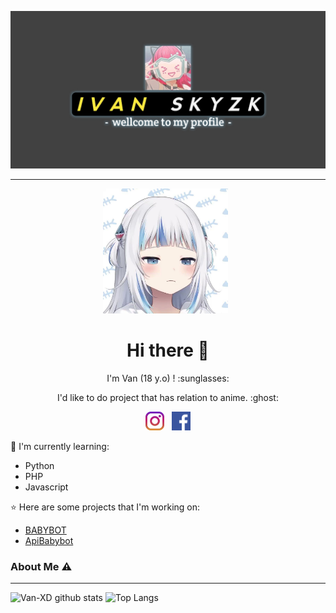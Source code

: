 [![LOLI PROTECTOR](https://github.com/van-xd/VanXD/blob/main/Background.jpg)](https://github.com/TobyG74m)

___

<p align='center'><a href="https://instagram.com/n.ivan27"><img height="200" src="https://github.com/van-xd/VanXD/blob/main/profile.jpg?raw=true"></a>&nbsp;&nbsp;</p>

<h1  align='center'> Hi there 👋 </h1>

<p align='center'>  I'm Van (18 y.o) ! :sunglasses: </p>

<p align='center'> I'd like to do project that has relation to anime. :ghost: </p>

<p align='center'>
   <a href="https://instagram.com/n.ivan27"><img height="30" src="https://github.com/van-xd/VanXD/blob/main/instagram.jpg?raw=true"></a>&nbsp;&nbsp;
   <a href="https://www.facebook.com/VNZ027"><img height="30" src="https://github.com/van-xd/VanXD/blob/main/facebook.png?raw=true"></a>
</P>

:page_with_curl: I'm currently learning:
- Python
- PHP
- Javascript

:star: Here are some projects that I'm working on:
- [BABYBOT](https://wa.me/13026486660)
- [ApiBabybot](https://github.com/van-xd/api-babybot)

### About Me ⚠️
___

![Van-XD github stats](https://github-readme-stats.vercel.app/api?username=Van-XD&layout=compact&theme=tokyonight)
![Top Langs](https://github-readme-stats.vercel.app/api/top-langs/?username=Van-XD&count_private=true&show_icons=true&theme=tokyonight)
<!--
**Van/Van-XD** is a ✨ _special_ ✨ repository because its `README.md` (this file) appears on your GitHub profile.

Here are some ideas to get you started:

- 🔭 I’m currently working on ...
- 🌱 I’m currently learning ...
- 👯 I’m looking to collaborate on ...
- 🤔 I’m looking for help with ...
- 💬 Ask me about ...
- 📫 How to reach me: ...
- 😄 Pronouns: ...
- ⚡ Fun fact: ...
-->

